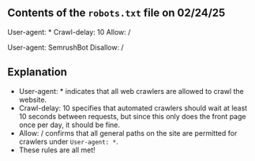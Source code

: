 ## Contents of the `robots.txt` file on 02/24/25
User-agent: *
Crawl-delay: 10
Allow: /

User-agent: SemrushBot
Disallow: /

## Explanation

- User-agent: \* indicates that all web crawlers are allowed to crawl the website.
- Crawl-delay: 10 specifies that automated crawlers should wait at least 10 seconds between requests, but since this only does the front page once per day, it should be fine.
- Allow: / confirms that all general paths on the site are permitted for crawlers under `User-agent: *`.
- These rules are all met!